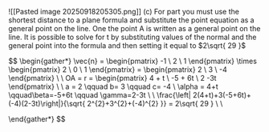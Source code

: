 ![[Pasted image 20250918205305.png]]
(c) For part you must use the shortest distance to a plane formula and substitute the point equation as a general point on the line. One the point A is written as a general point on the line. It is possible to solve for t by substituting values of the normal and the general point into the formula and then setting it equal to $2\sqrt{ 29 }$

$$
\begin{gather*}
\vec{n} = \begin{pmatrix}
-1 \\
2 \\
1
\end{pmatrix} \times \begin{pmatrix}
2 \\
0 \\
1
\end{pmatrix}
= \begin{pmatrix}
2 \\
3 \\
-4
\end{pmatrix} \\ \\
OA = r = \begin{pmatrix}
4 + t \\
-5 + 6t \\
2 -3t
\end{pmatrix} \\ \\
a = 2 \qquad b= 3 \qquad c= -4 \\ 
\alpha = 4+t \qquad\beta=-5+6t \qquad \gamma=2-3t
\\ \\
\frac{\left| 2(4+t)+3(-5+6t)+(-4)(2-3t)\right|}{\sqrt{ 2^{2}+3^{2}+(-4)^{2} }} = 2\sqrt{ 29 } \\ \\

\end{gather*} 
$$